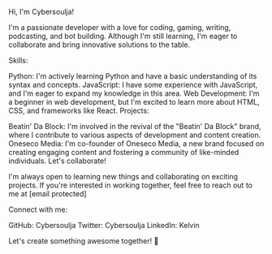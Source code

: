 Hi, I'm Cybersoulja!

I'm a passionate developer with a love for coding, gaming, writing, podcasting, and bot building. Although I'm still learning, I'm eager to collaborate and bring innovative solutions to the table.

Skills:

Python: I'm actively learning Python and have a basic understanding of its syntax and concepts.
JavaScript: I have some experience with JavaScript, and I'm eager to expand my knowledge in this area.
Web Development: I'm a beginner in web development, but I'm excited to learn more about HTML, CSS, and frameworks like React.
Projects:

Beatin' Da Block: I'm involved in the revival of the "Beatin' Da Block" brand, where I contribute to various aspects of development and content creation.
Oneseco Media: I'm co-founder of Oneseco Media, a new brand focused on creating engaging content and fostering a community of like-minded individuals.
Let's collaborate!

I'm always open to learning new things and collaborating on exciting projects. If you're interested in working together, feel free to reach out to me at [email protected]

Connect with me:

GitHub: Cybersoulja
Twitter: Cybersoulja
LinkedIn: Kelvin 


Let's create something awesome together! 🚀









